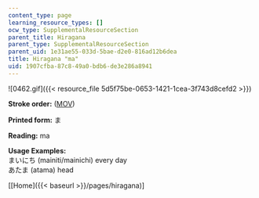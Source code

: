 ```yaml
---
content_type: page
learning_resource_types: []
ocw_type: SupplementalResourceSection
parent_title: Hiragana
parent_type: SupplementalResourceSection
parent_uid: 1e31ae55-033d-5bae-d2e0-816ad12b6dea
title: Hiragana "ma"
uid: 1907cfba-87c8-49a0-bdb6-de3e286a8941
---
```


![0462.gif]({{< resource_file 5d5f75be-0653-1421-1cea-3f743d8cefd2 >}})

**Stroke order:** ([MOV](http://www.archive.org/download/MITRES21F.01S10_HIRAGANA_CHARACTERS/0462.mov))

**Printed form:** ま

**Reading:** ma

**Usage Examples:**  
まいにち (mainiti/mainichi) every day  
あたま (atama) head

\[[Home]({{< baseurl >}}/pages/hiragana)\]